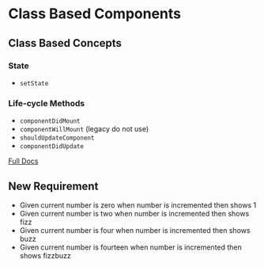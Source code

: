 # Class Based Components

## Class Based Concepts

### State

- `setState`

### Life-cycle Methods

- `componentDidMount`
- `componentWillMount` (legacy do not use)
- `shouldUpdateComponent`
- `componentDidUpdate`

[Full Docs](https://reactjs.org/docs/react-component.html)

## New Requirement

- Given current number is zero when number is incremented then shows 1
- Given current number is two when number is incremented then shows fizz
- Given current number is four when number is incremented then shows buzz
- Given current number is fourteen when number is incremented then shows fizzbuzz